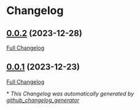 # Changelog

## [0.0.2](https://github.com/buluma/ansible-role-bareos_console/tree/0.0.2) (2023-12-28)

[Full Changelog](https://github.com/buluma/ansible-role-bareos_console/compare/0.0.1...0.0.2)

## [0.0.1](https://github.com/buluma/ansible-role-bareos_console/tree/0.0.1) (2023-12-23)

[Full Changelog](https://github.com/buluma/ansible-role-bareos_console/compare/9a9177ff7146cdf865cc97d3f2cb6cb8bef730ff...0.0.1)



\* *This Changelog was automatically generated by [github_changelog_generator](https://github.com/github-changelog-generator/github-changelog-generator)*

